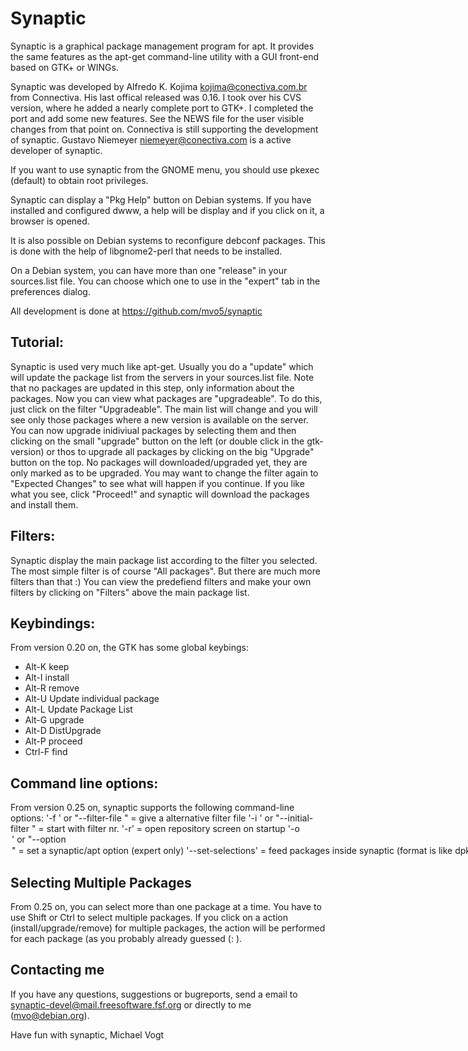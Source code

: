 Synaptic
========

Synaptic is a graphical package management program for apt. It
provides the same features as the apt-get command-line utility with a
GUI front-end based on GTK+ or WINGs.

Synaptic was developed by Alfredo K. Kojima <kojima@conectiva.com.br>
from Connectiva. His last offical released was 0.16. I took over his
CVS version, where he added a nearly complete port to GTK+. I
completed the port and add some new features. See the NEWS file for
the user visible changes from that point on. Connectiva is still
supporting the development of synaptic. Gustavo Niemeyer
<niemeyer@conectiva.com> is a active developer of synaptic.

If you want to use synaptic from the GNOME menu, you should use pkexec
(default) to obtain root privileges. 

Synaptic can display a "Pkg Help" button on Debian systems. If you have 
installed and configured dwww, a help will be display and if you click 
on it, a browser is opened. 

It is also possible on Debian systems to reconfigure debconf packages.
This is done with the help of libgnome2-perl that needs to be installed.

On a Debian system, you can have more than one "release" in your
sources.list file. You can choose which one to use in the "expert" tab
in the preferences dialog. 

All development is done at https://github.com/mvo5/synaptic

Tutorial:
---------
Synaptic is used very much like apt-get. Usually you do a 
"update" which will update the package list from the servers in your
sources.list file. Note that no packages are updated in this step,
only information about the packages. Now you can view what packages
are "upgradeable". To do this, just click on the filter "Upgradeable".
The main list will change and you will see only those packages where
a new version is available on the server. You can now upgrade
inidiviual packages by selecting them and then clicking on the small
"upgrade" button on the left (or double click in the gtk-version) or
thos to upgrade all packages by clicking on the big "Upgrade" button
on the top. No packages will downloaded/upgraded yet, they are only
marked as to be upgraded. You may want to change the filter again to
"Expected Changes" to see what will happen if you continue. If you
like what you see, click "Proceed!" and synaptic will download the
packages and install them. 


Filters:
--------
Synaptic display the main package list according to the filter you
selected. The most simple filter is of course "All packages". But
there are much more filters than that :) You can view the predefiend
filters and make your own filters by clicking on "Filters" above the
main package list. 

Keybindings:
------------
From version 0.20 on, the GTK has some global keybings:
* Alt-K  keep
* Alt-I  install
* Alt-R  remove
* Alt-U  Update individual package
* Alt-L  Update Package List
* Alt-G  upgrade
* Alt-D  DistUpgrade
* Alt-P  proceed
* Ctrl-F find

Command line options:
---------------------
From version 0.25 on, synaptic supports the following command-line options:
 '-f <filename>' or "--filter-file <filename>" = give a alternative filter file
 '-i <int>' or "--initial-filter <int>" = start with filter nr. <int>
 '-r' = open repository screen on startup
 '-o <option>' or "--option <option>" = set a synaptic/apt option (expert only)
 '--set-selections' = feed packages inside synaptic (format is like
                      dpkg --get-selections)
 '--non-interactive' = non-interactive mode (this will also prevent saving 
                       of configuration options)

Selecting Multiple Packages
----------------------------
From 0.25 on, you can select more than one package at a time. You have to
use Shift or Ctrl to select multiple packages. If you click on a action 
(install/upgrade/remove) for multiple packages, the action will be performed
for each package (as you probably already guessed (: ).


Contacting me
-------------
If you have any questions, suggestions or bugreports, send a email
to synaptic-devel@mail.freesoftware.fsf.org or directly to me (mvo@debian.org).


Have fun with synaptic,
 Michael Vogt
